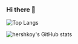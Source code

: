 ### Hi there 👋

![Top Langs](https://github-readme-stats.vercel.app/api/top-langs/?username=hershkoy&layout=compact)

![hershkoy's GitHub stats](https://github-readme-stats.vercel.app/api?username=hershkoy&count_private=true&show_icons=true)


<!--
**hershkoy/hershkoy** is a ✨ _special_ ✨ repository because its `README.md` (this file) appears on your GitHub profile.

Here are some ideas to get you started:

- 🔭 I’m currently working on ...
- 🌱 I’m currently learning ...
- 👯 I’m looking to collaborate on ...
- 🤔 I’m looking for help with ...
- 💬 Ask me about ...
- 📫 How to reach me: ...
- 😄 Pronouns: ...
- ⚡ Fun fact: ...
-->
